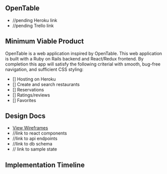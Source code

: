 <h2>OpenTable</h2>

* //pending Heroku link
* //pending Trello link

<h2>Minimum Viable Product</h2>

OpenTable is a web application inspired by OpenTable. This web application is built with a Ruby on Rails backend and React/Redux frontend. By completion this app will satisfy the following criterial with smooth, bug-free navigation, and sufficient CSS styling:

* [] Hosting on Heroku
* [] Create and search restaurants
* [] Reservations
* [] Ratings/reviews
* [] Favorites

<h2>Design Docs</h2>

* [View Wireframes](https://github.com/zhuo-ch/OpenTable/tree/master/docs/wireframes)
* //link to react components
* //link to api endpoints
* //link to db schema
* // link to sample state

<h2>Implementation Timeline</h2>
